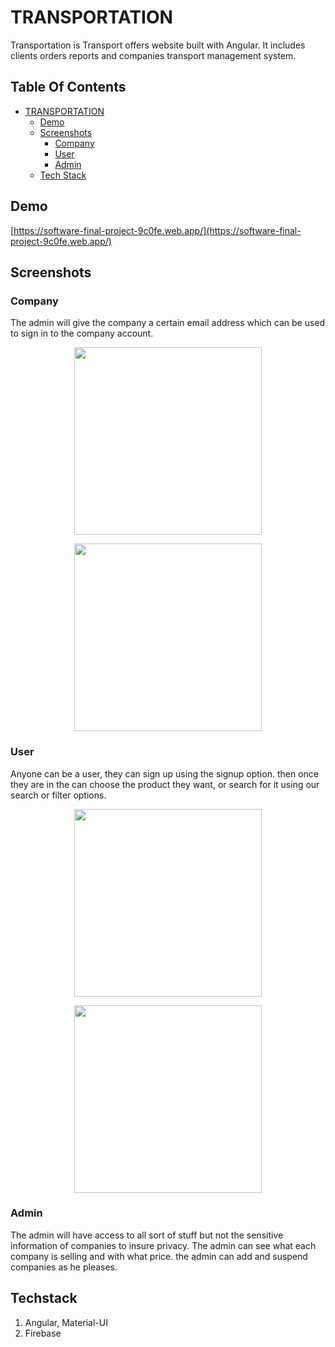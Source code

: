 # TRANSPORTATION

Transportation is Transport offers website built with Angular. It includes clients orders reports and companies transport management system.

## Table Of Contents
- [TRANSPORTATION](#TRANSPORTATION)
  * [Demo](#demo)
  * [Screenshots](#screenshots)
    + [Company](#company)
    + [User](#user)
    + [Admin](#admin)
  * [Tech Stack](#tech-stack)

## Demo

[https://software-final-project-9c0fe.web.app/](https://software-final-project-9c0fe.web.app/)

## Screenshots

### Company
The admin will give the company a certain email address which can be used to sign in to the company account.

<p align="center"><img src="assets/company-view.PNG" width="300" /></p>
<p align="center"><img src="assets/company-products-view.PNG" width="300" /></p>

### User   
Anyone can be a user, they can sign up using the signup option. then once they are in the can choose the product they want, or search for it using our search or filter options.

<p align="center"><img src="assets/client-orders.PNG" width="300" /></p>
<p align="center"><img src="assets/client-offers.PNG" width="300" /></p>

### Admin
The admin will have access to all sort of stuff but not the sensitive information of companies to insure privacy. The admin can see what each company is selling and with what price. the admin can add and suspend companies as he pleases.

## Techstack
1. Angular, Material-UI
2. Firebase
